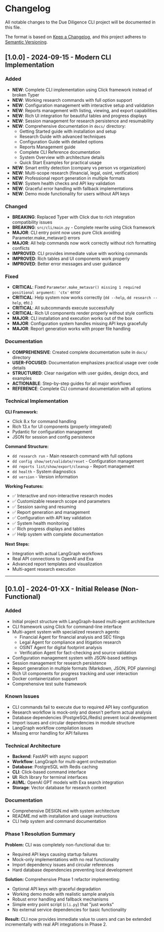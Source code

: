 # Changelog

All notable changes to the Due Diligence CLI project will be documented in this file.

The format is based on [Keep a Changelog](https://keepachangelog.com/en/1.0.0/),
and this project adheres to [Semantic Versioning](https://semver.org/spec/v2.0.0.html).

## [1.0.0] - 2024-09-15 - Modern CLI Implementation

### Added

- **NEW**: Complete CLI implementation using Click framework instead of broken Typer
- **NEW**: Working research commands with full option support
- **NEW**: Configuration management with interactive setup and validation
- **NEW**: Reports management with listing, viewing, and export capabilities
- **NEW**: Rich UI integration for beautiful tables and progress displays
- **NEW**: Session management for research persistence and resumability
- **NEW**: Comprehensive documentation in `docs/` directory:
  - Getting Started guide with installation and setup
  - Research Guide with advanced techniques
  - Configuration Guide with detailed options
  - Reports Management guide
  - Complete CLI Reference documentation
  - System Overview with architecture details
  - Quick Start Examples for practical usage
- **NEW**: Smart entity detection (company vs person vs organization)
- **NEW**: Multi-scope research (financial, legal, osint, verification)
- **NEW**: Professional report generation in multiple formats
- **NEW**: System health checks and API key validation
- **NEW**: Graceful error handling with fallback implementations
- **NEW**: Demo mode functionality for users without API keys

### Changed

- **BREAKING**: Replaced Typer with Click due to rich integration compatibility issues
- **BREAKING**: `src/cli/main.py` - Complete rewrite using Click framework
- **MAJOR**: CLI entry point now uses pure Click avoiding Parameter.make_metavar() errors
- **MAJOR**: All help commands now work correctly without rich formatting conflicts
- **IMPROVED**: CLI provides immediate value with working commands
- **IMPROVED**: Rich tables and UI components work properly
- **IMPROVED**: Better error messages and user guidance

### Fixed

- **CRITICAL**: Fixed `Parameter.make_metavar() missing 1 required positional argument: 'ctx'` error
- **CRITICAL**: Help system now works correctly (`dd --help`, `dd research --help`, etc.)
- **CRITICAL**: All subcommands execute successfully
- **CRITICAL**: Rich UI components render properly without style conflicts
- **MAJOR**: CLI installation and execution works out of the box
- **MAJOR**: Configuration system handles missing API keys gracefully
- **MAJOR**: Report generation works with proper file handling

### Documentation

- **COMPREHENSIVE**: Created complete documentation suite in `docs/` directory
- **USER-FOCUSED**: Documentation emphasizes practical usage over code details
- **STRUCTURED**: Clear navigation with user guides, design docs, and examples
- **ACTIONABLE**: Step-by-step guides for all major workflows
- **REFERENCE**: Complete CLI command documentation with all options

### Technical Implementation

**CLI Framework:**
- Click 8.x for command handling
- Rich 13.x for UI components (properly integrated)
- Pydantic for configuration management
- JSON for session and config persistence

**Command Structure:**
- `dd research run` - Main research command with full options
- `dd config show/set/validate/reset` - Configuration management
- `dd reports list/show/export/cleanup` - Report management
- `dd health` - System diagnostics
- `dd version` - Version information

**Working Features:**
- ✅ Interactive and non-interactive research modes
- ✅ Customizable research scope and parameters
- ✅ Session saving and resuming
- ✅ Report generation and management
- ✅ Configuration with API key validation
- ✅ System health monitoring
- ✅ Rich progress displays and tables
- ✅ Help system with complete documentation

**Next Steps:**
- Integration with actual LangGraph workflows
- Real API connections to OpenAI and Exa
- Advanced report templates and visualization
- Multi-agent research execution

---

## [0.1.0] - 2024-01-XX - Initial Release (Non-Functional)

### Added

- Initial project structure with LangGraph-based multi-agent architecture
- CLI framework using Click for command-line interface
- Multi-agent system with specialized research agents:
    - Financial Agent for financial analysis and SEC filings
    - Legal Agent for compliance and litigation research
    - OSINT Agent for digital footprint analysis
    - Verification Agent for fact-checking and source validation
- Configuration management system with JSON-based settings
- Session management for research persistence
- Report generation in multiple formats (Markdown, JSON, PDF planning)
- Rich UI components for progress tracking and user interaction
- Docker containerization support
- Comprehensive test suite framework

### Known Issues

- CLI commands fail to execute due to required API key configuration
- Research workflow is mock-only and doesn't perform actual analysis
- Database dependencies (PostgreSQL/Redis) prevent local development
- Import issues and circular dependencies in module structure
- LangGraph workflow compilation issues
- Missing error handling for API failures

### Technical Architecture

- **Backend**: FastAPI with async support
- **Workflow**: LangGraph for multi-agent orchestration
- **Database**: PostgreSQL with Redis caching
- **CLI**: Click-based command interface
- **UI**: Rich library for terminal interfaces
- **AI/ML**: OpenAI GPT models with Exa search integration
- **Storage**: Vector database for research context

### Documentation

- Comprehensive DESIGN.md with system architecture
- README.md with installation and usage instructions
- CLI help system and command documentation

### Phase 1 Resolution Summary

**Problem:** CLI was completely non-functional due to:

- Required API keys causing startup failures
- Mock-only implementations with no real functionality
- Import dependency issues and circular references
- Hard database dependencies preventing local development

**Solution:** Comprehensive Phase 1 refactor implementing:

- Optional API keys with graceful degradation
- Working demo mode with realistic sample analysis
- Robust error handling and fallback mechanisms
- Simple entry point script (`cli.py`) that "just works"
- No external service dependencies for basic functionality

**Result:** CLI now provides immediate value to users and can be extended incrementally with real API integrations in Phase 2.
